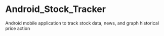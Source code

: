 # Android_Stock_Tracker
 Android mobile application to track stock data, news, and graph historical price action
